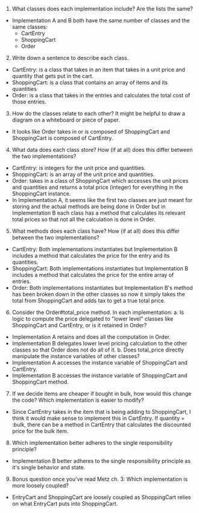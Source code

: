 1. What classes does each implementation include? Are the lists the same?
  - Implementation A and B both have the same number of classes and the same classes:
    - CartEntry
    - ShoppingCart
    - Order 

2. Write down a sentence to describe each class.
  - CartEntry: is a class that takes in an item that takes in a unit price and quantity that gets put in the cart.
  - ShoppingCart: is a class that contains an array of items and its quantities
  - Order: is a class that takes in the entries and calculates the total cost of those entries.

3. How do the classes relate to each other? It might be helpful to draw a diagram on a whiteboard or piece of paper.
  - It looks like Order takes in or is composed of ShoppingCart and ShoppingCart is composed of CartEntry. 

4. What data does each class store? How (if at all) does this differ between the two implementations?
  - CartEntry: is integers for the unit price and quantities. 
  - ShoppingCart: is an array of the unit price and quantities. 
  - Order: takes in a class of ShoppingCart which accesses the unit prices and quantities and returns a total price (integer) for everything in the ShoppingCart instance. 
  - In Implementation A, it seems like the first two classes are just meant for storing and the actual methods are being done in Order but in Implementation B each class has a method that calculates its relevant total prices so that not all the calculation is done in Order.

5. What methods does each class have? How (if at all) does this differ between the two implementations?
  - CartEntry: Both implementations instantiates but Implementation B includes a method that calculates the price for the entry and its quantities. 
  - ShoppingCart: Both implementations instantiates but Implementation B includes a method that calculates the price for the entire array of entries. 
  - Order: Both implementations instantiates but Implementation B's method has been broken down in the other classes so now it simply takes the total from ShoppingCart and adds tax to get a true total price. 

6. Consider the Order#total_price method. In each implementation:
  a. Is logic to compute the price delegated to "lower level" classes like ShoppingCart and CartEntry, or is it retained in Order?
  - Implementation A retains and does all the computation in Order. 
  - Implementation B delegates lower level pricing calculation to the other classes so that Order does not do all of it. 
  b. Does total_price directly manipulate the instance variables of other classes?
  - Implementation A accesses the instance variable of ShoppingCart and CartEntry. 
  - Implementation B accesses the instance variable of ShoppingCart and ShoppingCart method. 

7. If we decide items are cheaper if bought in bulk, how would this change the code? Which implementation is easier to modify?
  - Since CartEntry takes in the item that is being adding to ShoppingCart, I think it would make sense to implement this in CartEntry. If quantity = :bulk, there can be a method in CartEntry that calculates the discounted price for the bulk item. 

8. Which implementation better adheres to the single responsibility principle?
  - Implementation B better adheres to the single responsibility principle as it's single behavior and state. 

9. Bonus question once you've read Metz ch. 3: Which implementation is more loosely coupled?
  - EntryCart and ShoppingCart are loosely coupled as ShoppingCart relies on what EntryCart puts into ShoppingCart. 